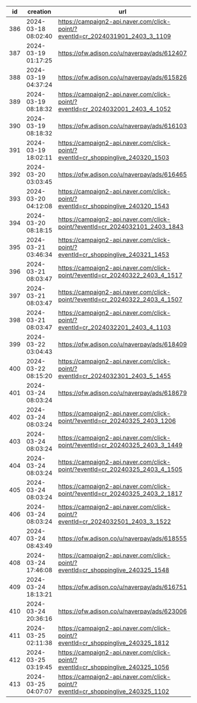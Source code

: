 | id  | creation            | url                                                                              | visit |
| --- | ------------------- | -------------------------------------------------------------------------------- | ----- |
| 386 | 2024-03-18 08:02:40 | https://campaign2-api.naver.com/click-point/?eventId=cr_2024031901_2403_3_1109   |       |
| 387 | 2024-03-19 01:17:25 | https://ofw.adison.co/u/naverpay/ads/612407                                      |       |
| 388 | 2024-03-19 04:37:24 | https://ofw.adison.co/u/naverpay/ads/615826                                      |       |
| 389 | 2024-03-19 08:18:32 | https://campaign2-api.naver.com/click-point/?eventId=cr_2024032001_2403_4_1052   |       |
| 390 | 2024-03-19 08:18:32 | https://ofw.adison.co/u/naverpay/ads/616103                                      |       |
| 391 | 2024-03-19 18:02:11 | https://campaign2-api.naver.com/click-point/?eventId=cr_shoppinglive_240320_1503 |       |
| 392 | 2024-03-20 03:03:45 | https://ofw.adison.co/u/naverpay/ads/616465                                      |       |
| 393 | 2024-03-20 04:12:08 | https://campaign2-api.naver.com/click-point/?eventId=cr_shoppinglive_240320_1543 |       |
| 394 | 2024-03-20 08:18:15 | https://campaign2-api.naver.com/click-point/?eventId=cr_2024032101_2403_1843     |       |
| 395 | 2024-03-21 03:46:34 | https://campaign2-api.naver.com/click-point/?eventId=cr_shoppinglive_240321_1453 |       |
| 396 | 2024-03-21 08:03:47 | https://campaign2-api.naver.com/click-point/?eventId=cr_20240322_2403_4_1517     |       |
| 397 | 2024-03-21 08:03:47 | https://campaign2-api.naver.com/click-point/?eventId=cr_20240322_2403_4_1507     |       |
| 398 | 2024-03-21 08:03:47 | https://campaign2-api.naver.com/click-point/?eventId=cr_2024032201_2403_4_1103   |       |
| 399 | 2024-03-22 03:04:43 | https://ofw.adison.co/u/naverpay/ads/618409                                      |       |
| 400 | 2024-03-22 08:15:20 | https://campaign2-api.naver.com/click-point/?eventId=cr_2024032301_2403_5_1455   |       |
| 401 | 2024-03-24 08:03:24 | https://ofw.adison.co/u/naverpay/ads/618679                                      |       |
| 402 | 2024-03-24 08:03:24 | https://campaign2-api.naver.com/click-point/?eventId=cr_20240325_2403_1206       |       |
| 403 | 2024-03-24 08:03:24 | https://campaign2-api.naver.com/click-point/?eventId=cr_20240325_2403_3_1449     |       |
| 404 | 2024-03-24 08:03:24 | https://campaign2-api.naver.com/click-point/?eventId=cr_20240325_2403_4_1505     |       |
| 405 | 2024-03-24 08:03:24 | https://campaign2-api.naver.com/click-point/?eventId=cr_20240325_2403_2_1817     |       |
| 406 | 2024-03-24 08:03:24 | https://campaign2-api.naver.com/click-point/?eventId=cr_2024032501_2403_3_1522   |       |
| 407 | 2024-03-24 08:43:49 | https://ofw.adison.co/u/naverpay/ads/618555                                      |       |
| 408 | 2024-03-24 17:46:08 | https://campaign2-api.naver.com/click-point/?eventId=cr_shoppinglive_240325_1548 |       |
| 409 | 2024-03-24 18:13:21 | https://ofw.adison.co/u/naverpay/ads/616751                                      |       |
| 410 | 2024-03-24 20:36:16 | https://ofw.adison.co/u/naverpay/ads/623006                                      |       |
| 411 | 2024-03-25 02:11:38 | https://campaign2-api.naver.com/click-point/?eventId=cr_shoppinglive_240325_1812 |       |
| 412 | 2024-03-25 03:19:45 | https://campaign2-api.naver.com/click-point/?eventId=cr_shoppinglive_240325_1056 |       |
| 413 | 2024-03-25 04:07:07 | https://campaign2-api.naver.com/click-point/?eventId=cr_shoppinglive_240325_1102 |       |
